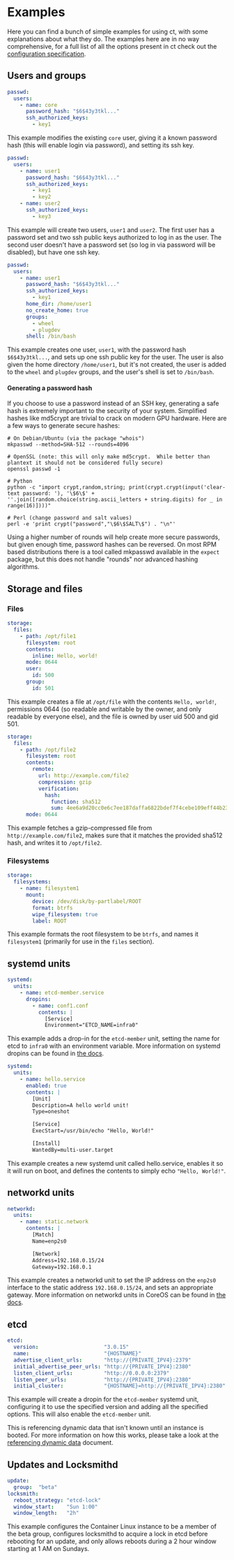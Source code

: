 # Examples

Here you can find a bunch of simple examples for using ct, with some explanations about what they do. The examples here are in no way comprehensive, for a full list of all the options present in ct check out the [configuration specification][spec].

## Users and groups

```yaml container-linux-config
passwd:
  users:
    - name: core
      password_hash: "$6$43y3tkl..."
      ssh_authorized_keys:
        - key1
```

This example modifies the existing `core` user, giving it a known password hash (this will enable login via password), and setting its ssh key.

```yaml container-linux-config
passwd:
  users:
    - name: user1
      password_hash: "$6$43y3tkl..."
      ssh_authorized_keys:
        - key1
        - key2
    - name: user2
      ssh_authorized_keys:
        - key3
```

This example will create two users, `user1` and `user2`. The first user has a password set and two ssh public keys authorized to log in as the user. The second user doesn't have a password set (so log in via password will be disabled), but have one ssh key.

```yaml container-linux-config
passwd:
  users:
    - name: user1
      password_hash: "$6$43y3tkl..."
      ssh_authorized_keys:
        - key1
      home_dir: /home/user1
      no_create_home: true
      groups:
        - wheel
        - plugdev
      shell: /bin/bash
```

This example creates one user, `user1`, with the password hash `$6$43y3tkl...`, and sets up one ssh public key for the user. The user is also given the home directory `/home/user1`, but it's not created, the user is added to the `wheel` and `plugdev` groups, and the user's shell is set to `/bin/bash`.

#### Generating a password hash

If you choose to use a password instead of an SSH key, generating a safe hash is extremely important to the security of your system. Simplified hashes like md5crypt are trivial to crack on modern GPU hardware. Here are a few ways to generate secure hashes:

```
# On Debian/Ubuntu (via the package "whois")
mkpasswd --method=SHA-512 --rounds=4096

# OpenSSL (note: this will only make md5crypt.  While better than plantext it should not be considered fully secure)
openssl passwd -1

# Python
python -c "import crypt,random,string; print(crypt.crypt(input('clear-text password: '), '\$6\$' + ''.join([random.choice(string.ascii_letters + string.digits) for _ in range(16)])))"

# Perl (change password and salt values)
perl -e 'print crypt("password","\$6\$SALT\$") . "\n"'
```

Using a higher number of rounds will help create more secure passwords, but given enough time, password hashes can be reversed.  On most RPM based distributions there is a tool called mkpasswd available in the `expect` package, but this does not handle "rounds" nor advanced hashing algorithms.

## Storage and files

### Files

```yaml container-linux-config
storage:
  files:
    - path: /opt/file1
      filesystem: root
      contents:
        inline: Hello, world!
      mode: 0644
      user:
        id: 500
      group:
        id: 501
```

This example creates a file at `/opt/file` with the contents `Hello, world!`, permissions 0644 (so readable and writable by the owner, and only readable by everyone else), and the file is owned by user uid 500 and gid 501.

```yaml container-linux-config
storage:
  files:
    - path: /opt/file2
      filesystem: root
      contents:
        remote:
          url: http://example.com/file2
          compression: gzip
          verification:
            hash:
              function: sha512
              sum: 4ee6a9d20cc0e6c7ee187daffa6822bdef7f4cebe109eff44b235f97e45dc3d7a5bb932efc841192e46618f48a6f4f5bc0d15fd74b1038abf46bf4b4fd409f2e
      mode: 0644
```

This example fetches a gzip-compressed file from `http://example.com/file2`, makes sure that it matches the provided sha512 hash, and writes it to `/opt/file2`.

### Filesystems

```yaml container-linux-config
storage:
  filesystems:
    - name: filesystem1
      mount:
        device: /dev/disk/by-partlabel/ROOT
        format: btrfs
        wipe_filesystem: true
        label: ROOT
```

This example formats the root filesystem to be `btrfs`, and names it `filesystem1` (primarily for use in the `files` section).

## systemd units

```yaml container-linux-config
systemd:
  units:
    - name: etcd-member.service
      dropins:
        - name: conf1.conf
          contents: |
            [Service]
            Environment="ETCD_NAME=infra0"
```

This example adds a drop-in for the `etcd-member` unit, setting the name for etcd to `infra0` with an environment variable. More information on systemd dropins can be found in [the docs][dropins].

```yaml container-linux-config
systemd:
  units:
    - name: hello.service
      enabled: true
      contents: |
        [Unit]
        Description=A hello world unit!
        Type=oneshot

        [Service]
        ExecStart=/usr/bin/echo "Hello, World!"

        [Install]
        WantedBy=multi-user.target
```

This example creates a new systemd unit called hello.service, enables it so it will run on boot, and defines the contents to simply echo `"Hello, World!"`.

## networkd units

```yaml container-linux-config
networkd:
  units:
    - name: static.network
      contents: |
        [Match]
        Name=enp2s0

        [Network]
        Address=192.168.0.15/24
        Gateway=192.168.0.1
```

This example creates a networkd unit to set the IP address on the `enp2s0` interface to the static address `192.168.0.15/24`, and sets an appropriate gateway. More information on networkd units in CoreOS can be found in [the docs][networkd].

## etcd

```yaml container-linux-config:norender
etcd:
  version:                     "3.0.15"
  name:                        "{HOSTNAME}"
  advertise_client_urls:       "http://{PRIVATE_IPV4}:2379"
  initial_advertise_peer_urls: "http://{PRIVATE_IPV4}:2380"
  listen_client_urls:          "http://0.0.0.0:2379"
  listen_peer_urls:            "http://{PRIVATE_IPV4}:2380"
  initial_cluster:             "{HOSTNAME}=http://{PRIVATE_IPV4}:2380"
```

This example will create a dropin for the `etcd-member` systemd unit, configuring it to use the specified version and adding all the specified options. This will also enable the `etcd-member` unit.

This is referencing dynamic data that isn't known until an instance is booted. For more information on how this works, please take a look at the [referencing dynamic data][dynamic-data] document.

## Updates and Locksmithd

```yaml container-linux-config
update:
  group:  "beta"
locksmith:
  reboot_strategy: "etcd-lock"
  window_start:    "Sun 1:00"
  window_length:   "2h"
```

This example configures the Container Linux instance to be a member of the beta group, configures locksmithd to acquire a lock in etcd before rebooting for an update, and only allows reboots during a 2 hour window starting at 1 AM on Sundays.

[spec]: configuration.md
[dropins]: https://coreos.com/os/docs/latest/using-systemd-drop-in-units.html
[networkd]: https://coreos.com/os/docs/latest/network-config-with-networkd.html
[dynamic-data]: dynamic-data.md

